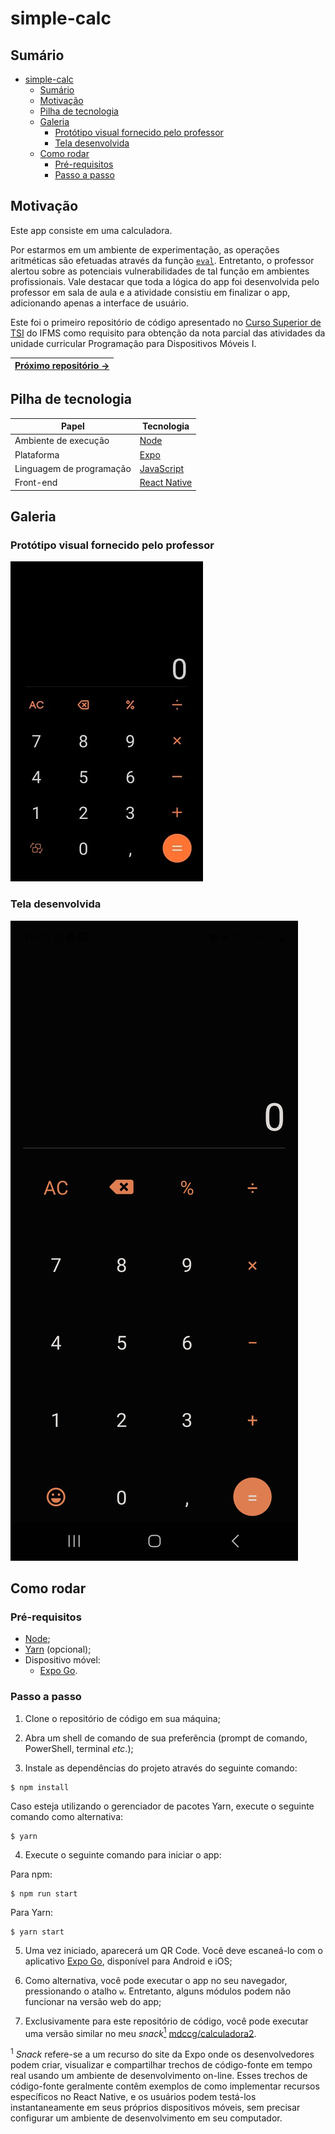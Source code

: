 # simple-calc

## Sumário

- [simple-calc](#simple-calc)
  - [Sumário](#sumário)
  - [Motivação](#motivação)
  - [Pilha de tecnologia](#pilha-de-tecnologia)
  - [Galeria](#galeria)
    - [Protótipo visual fornecido pelo professor](#protótipo-visual-fornecido-pelo-professor)
    - [Tela desenvolvida](#tela-desenvolvida)
  - [Como rodar](#como-rodar)
    - [Pré-requisitos](#pré-requisitos)
    - [Passo a passo](#passo-a-passo)

## Motivação

Este app consiste em uma calculadora.

Por estarmos em um ambiente de experimentação, as operações aritméticas são efetuadas através da função [`eval`](https://developer.mozilla.org/pt-BR/docs/Web/JavaScript/Reference/Global_Objects/eval). Entretanto, o professor alertou sobre as potenciais vulnerabilidades de tal função em ambientes profissionais. Vale destacar que toda a lógica do app foi desenvolvida pelo professor em sala de aula e a atividade consistiu em finalizar o app, adicionando apenas a interface de usuário.

Este foi o primeiro repositório de código apresentado no [Curso Superior de TSI](https://www.ifms.edu.br/campi/campus-aquidauana/cursos/graduacao/sistemas-para-internet/sistemas-para-internet) do IFMS como requisito para obtenção da nota parcial das atividades da unidade curricular Programação para Dispositivos Móveis I.

| [Próximo repositório &rarr;](https://github.com/mdccg/minesweeper-mobile) |
|-|

## Pilha de tecnologia

| Papel | Tecnologia |
|-|-|
| Ambiente de execução | [Node](https://nodejs.org/en/) |
| Plataforma | [Expo](https://expo.dev/) | 
| Linguagem de programação | [JavaScript](https://developer.mozilla.org/pt-BR/docs/Web/JavaScript) |
| Front-end | [React Native](https://reactnative.dev/) |

## Galeria

### Protótipo visual fornecido pelo professor

![Mockup](./docs/mockup.jpeg)

### Tela desenvolvida

![App clonado](./docs/calculadora.jpg)

## Como rodar

### Pré-requisitos

- [Node](https://nodejs.org/en/download/);
- [Yarn](https://yarnpkg.com/) (opcional);
- Dispositivo móvel:
  - [Expo Go](https://expo.dev/client).

### Passo a passo

1. Clone o repositório de código em sua máquina;
   
2. Abra um shell de comando de sua preferência (prompt de comando, PowerShell, terminal _etc_.);
   
3. Instale as dependências do projeto através do seguinte comando:

```console
$ npm install
```

Caso esteja utilizando o gerenciador de pacotes Yarn, execute o seguinte comando como alternativa:

```console
$ yarn
```

4. Execute o seguinte comando para iniciar o app:

Para npm:

```console
$ npm run start
```

Para Yarn:

```console
$ yarn start
```

5. Uma vez iniciado, aparecerá um QR Code. Você deve escaneá-lo com o aplicativo [Expo Go](https://expo.dev/client), disponível para Android e iOS;

6. Como alternativa, você pode executar o app no seu navegador, pressionando o atalho `w`. Entretanto, alguns módulos podem não funcionar na versão web do app;

7. Exclusivamente para este repositório de código, você pode executar uma versão similar no meu _snack_[<sup>1</sup>](#nota-de-rodape-1) [mdccg/calculadora2](https://snack.expo.dev/@mdccg/calculadora2).

<sup id="nota-de-rodape-1">1</sup> _Snack_ refere-se a um recurso do site da Expo onde os desenvolvedores podem criar, visualizar e compartilhar trechos de código-fonte em tempo real usando um ambiente de desenvolvimento on-line. Esses trechos de código-fonte geralmente contêm exemplos de como implementar recursos específicos no React Native, e os usuários podem testá-los instantaneamente em seus próprios dispositivos móveis, sem precisar configurar um ambiente de desenvolvimento em seu computador.